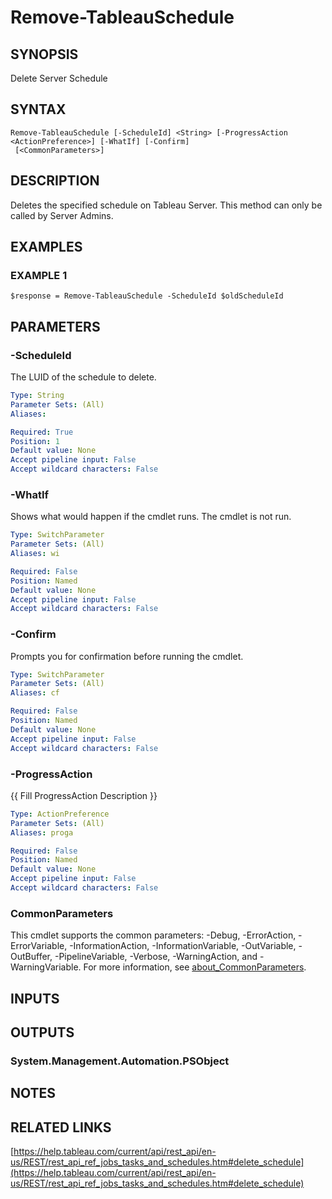 # Remove-TableauSchedule

## SYNOPSIS
Delete Server Schedule

## SYNTAX

```
Remove-TableauSchedule [-ScheduleId] <String> [-ProgressAction <ActionPreference>] [-WhatIf] [-Confirm]
 [<CommonParameters>]
```

## DESCRIPTION
Deletes the specified schedule on Tableau Server.
This method can only be called by Server Admins.

## EXAMPLES

### EXAMPLE 1
```
$response = Remove-TableauSchedule -ScheduleId $oldScheduleId
```

## PARAMETERS

### -ScheduleId
The LUID of the schedule to delete.

```yaml
Type: String
Parameter Sets: (All)
Aliases:

Required: True
Position: 1
Default value: None
Accept pipeline input: False
Accept wildcard characters: False
```

### -WhatIf
Shows what would happen if the cmdlet runs.
The cmdlet is not run.

```yaml
Type: SwitchParameter
Parameter Sets: (All)
Aliases: wi

Required: False
Position: Named
Default value: None
Accept pipeline input: False
Accept wildcard characters: False
```

### -Confirm
Prompts you for confirmation before running the cmdlet.

```yaml
Type: SwitchParameter
Parameter Sets: (All)
Aliases: cf

Required: False
Position: Named
Default value: None
Accept pipeline input: False
Accept wildcard characters: False
```

### -ProgressAction
{{ Fill ProgressAction Description }}

```yaml
Type: ActionPreference
Parameter Sets: (All)
Aliases: proga

Required: False
Position: Named
Default value: None
Accept pipeline input: False
Accept wildcard characters: False
```

### CommonParameters
This cmdlet supports the common parameters: -Debug, -ErrorAction, -ErrorVariable, -InformationAction, -InformationVariable, -OutVariable, -OutBuffer, -PipelineVariable, -Verbose, -WarningAction, and -WarningVariable. For more information, see [about_CommonParameters](http://go.microsoft.com/fwlink/?LinkID=113216).

## INPUTS

## OUTPUTS

### System.Management.Automation.PSObject
## NOTES

## RELATED LINKS

[https://help.tableau.com/current/api/rest_api/en-us/REST/rest_api_ref_jobs_tasks_and_schedules.htm#delete_schedule](https://help.tableau.com/current/api/rest_api/en-us/REST/rest_api_ref_jobs_tasks_and_schedules.htm#delete_schedule)

